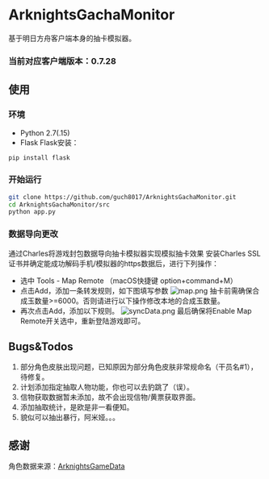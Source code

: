 # ArknightsGachaMonitor
基于明日方舟客户端本身的抽卡模拟器。
### 当前对应客户端版本：0.7.28
## 使用
### 环境
* Python 2.7(.15)
* Flask
Flask安装：
```bash
pip install flask
```
### 开始运行
```bash
git clone https://github.com/guch8017/ArknightsGachaMonitor.git
cd ArknightsGachaMonitor/src
python app.py
```
### 数据导向更改
通过Charles将游戏封包数据导向抽卡模拟器实现模拟抽卡效果
安装Charles SSL证书并确定能成功解码手机/模拟器的https数据后，进行下列操作：
* 选中 Tools - Map Remote （macOS快捷键 option+command+M）
* 点击Add，添加一条转发规则，如下图填写参数
![map.png](https://github.com/guch8017/ArknightsGachaMonitor/raw/master/images/map.png)
抽卡前需确保合成玉数量>=6000。否则请进行以下操作修改本地的合成玉数量。
* 再次点击Add，添加以下规则。
![syncData.png](https://github.com/guch8017/ArknightsGachaMonitor/raw/master/images/syncData.png)
最后确保将Enable Map Remote开关选中，重新登陆游戏即可。

## Bugs&Todos
1. 部分角色皮肤出现问题，已知原因为部分角色皮肤非常规命名（干员名#1），待修复。
2. 计划添加指定抽取人物功能，你也可以去豹跳了（误）。
3. 信物获取数据暂未添加，故不会出现信物/黄票获取界面。
4. 添加抽取统计，是欧是非一看便知。
5. 貌似可以抽出暴行，阿米娅。。。

## 感谢
角色数据来源：[ArknightsGameData](https://github.com/Perfare/ArknightsGameData)

